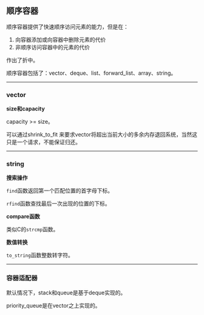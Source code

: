 ## 顺序容器

顺序容器提供了快速顺序访问元素的能力，但是在：

1. 向容器添加或向容器中删除元素的代价
2. 非顺序访问容器中的元素的代价

作出了折中。

顺序容器包括了：vector、deque、list、forward_list、array、string。

---

### vector

**size和capacity**

capacity >= size。

可以通过shrink_to_fit 来要求vector将超出当前大小的多余内存退回系统，当然这只是一个请求，不能保证归还。

---

### string

**搜索操作**

`find`函数返回第一个匹配位置的首字母下标。

`rfind`函数查找最后一次出现的位置的下标。

**compare函数**

类似C的`strcmp`函数。

**数值转换**

`to_string`函数整数转字符。

---

### 容器适配器

默认情况下，stack和queue是基于deque实现的。

priority_queue是在vector之上实现的。

